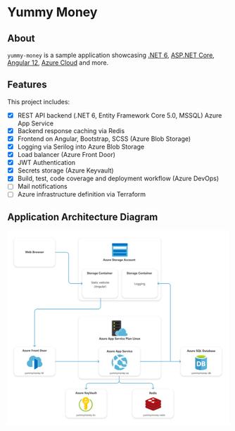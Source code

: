# Yummy Money

## About

`yummy-money` is a sample application showcasing [.NET 6](https://dotnet.microsoft.com/download/dotnet/6.0), [ASP.NET Core](https://dotnet.microsoft.com/apps/aspnet), [Angular 12](https://angular.io/), [Azure Cloud](https://azure.microsoft.com/ru-ru/services/) and more.

<!-- Add live version -->

## Features

This project includes:

- [x] REST API backend (.NET 6, Entity Framework Core 5.0, MSSQL) Azure App Service
- [x] Backend response caching via Redis
- [x] Frontend on Angular, Bootstrap, SCSS (Azure Blob Storage)
- [x] Logging via Serilog into Azure Blob Storage
- [x] Load balancer (Azure Front Door)
- [x] JWT Authentication
- [x] Secrets storage (Azure Keyvault)
- [x] Build, test, code coverage and deployment workflow (Azure DevOps)
- [ ] Mail notifications
- [ ] Azure infrastructure definition via Terraform

## Application Architecture Diagram

![Application Architecture Diagram](/docs/application-architecture-diagram.svg?)
